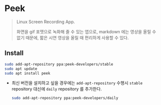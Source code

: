 # Peek

>Linux Screen Recording App.
>
>화면을 gif 포맷으로 녹화해 줄 수 있는 앱으로,  markdown 에는 영상을 올릴 수 없기 때문에, 짧은 시연 영상을 올릴 때 편리하게 사용할 수 있다.



## Install

```bash
sudo add-apt-repository ppa:peek-developers/stable
sudo apt update
sudo apt install peek
```

- 최신 버전을 설치하고 싶을 경우에는 `add-apt-repository` 수행시 `stable` repository 대신에 `daily` repository 를 추가한다.

  ```bash
  sudo add-apt-repository ppa:peek-developers/daily
  ```

  

